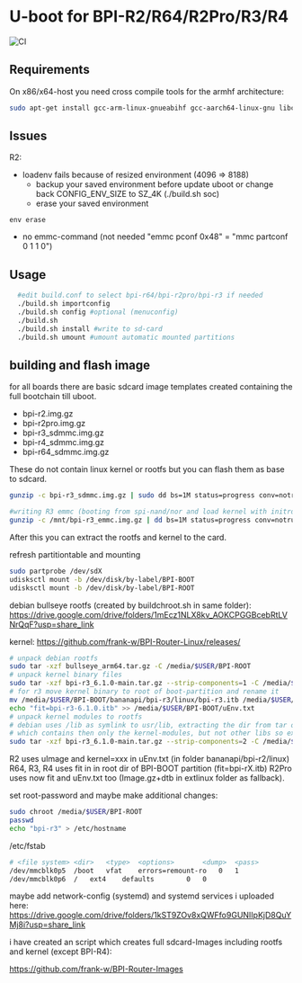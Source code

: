 # U-boot for BPI-R2/R64/R2Pro/R3/R4

![CI](https://github.com/frank-w/u-boot/workflows/CI/badge.svg?branch=2023-10-bpi)

## Requirements

On x86/x64-host you need cross compile tools for the armhf architecture:
```sh
sudo apt-get install gcc-arm-linux-gnueabihf gcc-aarch64-linux-gnu libc6-armhf-cross u-boot-tools make gcc swig python-dev python3-pyelftools
```

## Issues

R2:
- loadenv fails because of resized environment (4096 => 8188)
  - backup your saved environment before update uboot or 
    change back CONFIG_ENV_SIZE to SZ_4K (./build.sh soc)
  - erase your saved environment

```
env erase
```

- no emmc-command (not needed "emmc pconf 0x48" = "mmc partconf 0 1 1 0")

## Usage

```sh
  #edit build.conf to select bpi-r64/bpi-r2pro/bpi-r3 if needed
  ./build.sh importconfig
  ./build.sh config #optional (menuconfig)
  ./build.sh
  ./build.sh install #write to sd-card
  ./build.sh umount #umount automatic mounted partitions
```

## building and flash image

for all boards there are basic sdcard image templates created containing
the full bootchain till uboot.

- bpi-r2.img.gz
- bpi-r2pro.img.gz
- bpi-r3_sdmmc.img.gz
- bpi-r4_sdmmc.img.gz
- bpi-r64_sdmmc.img.gz

These do not contain linux kernel or rootfs but you can flash them as base to sdcard.

```sh
gunzip -c bpi-r3_sdmmc.img.gz | sudo dd bs=1M status=progress conv=notrunc,fsync of=/dev/sdX

#writing R3 emmc (booting from spi-nand/nor and load kernel with initrd)
gunzip -c /mnt/bpi-r3_emmc.img.gz | dd bs=1M status=progress conv=notrunc,fsync of=/dev/mmcblk0
```

After this you can extract the rootfs and kernel to the card.

refresh partitiontable and mounting

```sh
sudo partprobe /dev/sdX
udisksctl mount -b /dev/disk/by-label/BPI-BOOT
udisksctl mount -b /dev/disk/by-label/BPI-ROOT
```

debian bullseye rootfs (created by buildchroot.sh in same folder):
https://drive.google.com/drive/folders/1mEcz1NLX8kv_AOKCPGGBcebRtLVNrQqF?usp=share_link

kernel:
https://github.com/frank-w/BPI-Router-Linux/releases/

```sh
# unpack debian rootfs
sudo tar -xzf bullseye_arm64.tar.gz -C /media/$USER/BPI-ROOT
# unpack kernel binary files
sudo tar -xzf bpi-r3_6.1.0-main.tar.gz --strip-components=1 -C /media/$USER/BPI-BOOT BPI-BOOT
# for r3 move kernel binary to root of boot-partition and rename it
mv /media/$USER/BPI-BOOT/bananapi/bpi-r3/linux/bpi-r3.itb /media/$USER/BPI-BOOT/bpi-r3-6.1.0.itb
echo "fit=bpi-r3-6.1.0.itb" >> /media/$USER/BPI-BOOT/uEnv.txt
# unpack kernel modules to rootfs
# debian uses /lib as symlink to usr/lib, extracting the dir from tar overwrites symlink with directory
# which contains then only the kernel-modules, but not other libs so extract the subfolder to /lib
sudo tar -xzf bpi-r3_6.1.0-main.tar.gz --strip-components=2 -C /media/$USER/BPI-ROOT/lib/ BPI-ROOT/lib/
```
R2 uses uImage and kernel=xxx in uEnv.txt (in folder bananapi/bpi-r2/linux)
R64, R3, R4 uses fit in in root dir of BPI-BOOT partition (fit=bpi-rX.itb)
R2Pro uses now fit and uEnv.txt too (Image.gz+dtb in extlinux folder as fallback).

set root-password and maybe make additional changes:

```sh
sudo chroot /media/$USER/BPI-ROOT
passwd
echo "bpi-r3" > /etc/hostname
```
/etc/fstab
```sh
# <file system>	<dir>	<type>	<options>		<dump>	<pass>
/dev/mmcblk0p5	/boot	vfat    errors=remount-ro	0	1
/dev/mmcblk0p6	/	ext4	defaults		0	0
```

maybe add network-config (systemd) and systemd services i uploaded here:
https://drive.google.com/drive/folders/1kST9ZOv8xQWFfo9GUNIIpKjD8QuYMj8i?usp=share_link

i have created an script which creates full sdcard-Images including rootfs and kernel (except BPI-R4):

https://github.com/frank-w/BPI-Router-Images
